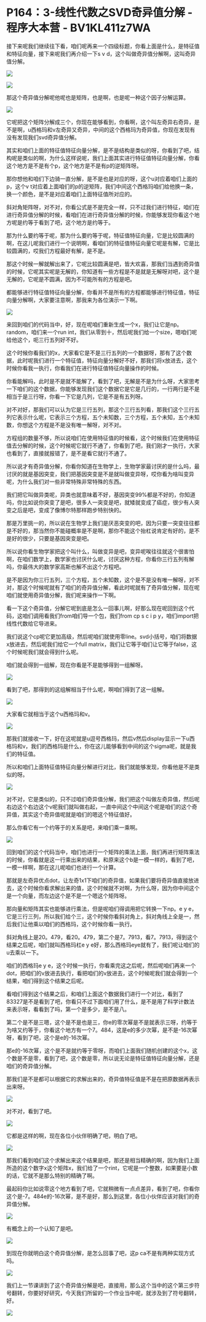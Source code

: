 # P164：3-线性代数之SVD奇异值分解 - 程序大本营 - BV1KL411z7WA

接下来呢我们继续往下看，咱们呢再来一个四级标题，你看上面是什么，是特征值和特征向量，接下来呢我们再介绍一下s v d，这个叫做奇异值分解啊，这叫奇异值分解。



![](img/c4bb2c8976a51a295bd71a1e1fcebe15_1.png)

![](img/c4bb2c8976a51a295bd71a1e1fcebe15_2.png)

那这个奇异值分解呢他呢也是矩阵，也是啊，也是呢一种这个因子分解运算。

![](img/c4bb2c8976a51a295bd71a1e1fcebe15_4.png)

它呢把这个矩阵分解成三个，你现在能够看到，你看啊，这个叫左奇异右奇异，是不是啊，u西格玛和v左奇异又奇异，中间的这个西格玛为奇异值，你现在发现有没有发现我们svd奇异值分解。

其实和咱们上面的特征值特征向量分解，是不是结构是类似的呀，你看到了吧，结构呢是类似的啊，为什么这样说呢，我们上面其实进行特征值特征向量分解，你看这个地方是不是有个p，这个地方是不是有p的逆矩阵呀。

那你想他和咱们下边骑一直分解，是不是也是对应的呀，这个u对应着咱们上面的p，这个v t对应着上面咱们的p的逆矩阵，我们中间这个西格玛咱们给他换一条，换一个颜色，是不是对应着咱们上面特征值所对应的。

斜对角矩阵呀，对不对，你看公式是不是完全一样，只不过我们进行特征，咱们在进行奇异值分解的时候，看咱们在进行奇异值分解的时候，你能够发现你看这个地方呢是约等于看到了吧，这个地方是约等于。

那为什么要约等于呢，那为什么要约等于呢，特征值特征向量，它是比较圆满的啊，在这儿呢我们进行一个说明啊，看咱们的特征值特征向量它呢是有解，它是比较圆满的，哎我们方程最好有解，是不是。

那这个时候一解就解出来了，它呢比较圆满是吧，皆大欢喜，那我们当遇到奇异值的时候，它呢其实呢是无解的，你知道有一些方程是不是就是无解呀对吧，这个是无解的，它呢是不圆满，因为不可能所有的方程是吧。

都能够进行特征值特征向量分解，你看并不是所有的方程都能够进行特征值，特征向量分解啊，大家要注意啊，那我来为各位演示一下啊。



![](img/c4bb2c8976a51a295bd71a1e1fcebe15_6.png)

来回到咱们的代码当中，好，现在呢咱们重新生成一个x，我们让它是np。random，咱们来一个run int，我们从零到十，然后呢我们给一个size，嗯咱们呢给他这个，呃三行五列好不好。

这个时候你看我们的x，大家看它是不是三行五列的一个数据呀，那有了这个数据，此时呢我们进行一个特征值，特征向量分解好不好，那我们将x放进去，这个时候你看我一执行，你看我们在进行特征值特征向量操作的时候。

你看能解吗，此时是不是就不能解了，看到了吧，无解是不是为什么呀，大家思考一下咱们的这个数据，你能够发现我们这个数据它是它是几行的，一行两行是不是相当于是三行呀，你看一下它是几列，它是不是有五列呀。

对不对好，那我们可以认为它是三行五列，那这个三行五列看，那我们这个三行五列它表示什么呢，它表示三个方程，五个未知数，三个方程，五个未知，五个未知数，你想这个方程是不是没有唯一解呀，对不对。

方程组的数量不够，所以说咱们在使用特征值的时候看，这个时候我们在使用特征值去分解的时候，这个时候呢它就行不通了，你看到了吧，我们刚才一执行，大家也看到了，直接就报错了，是不是看它就行不通了。

所以说才有奇异值分解，你看你知道在生物学上，生物学家最讨厌的是什么吗，最讨厌的就是基因突变，我们把基因突变是不是就叫做变异呀，哎你看为啥叫变异呢，为什么我们对一些非常特殊非常特殊的东西。

我们把它叫做异类呢，异类也就意味着不好，基因突变99%都是不好的，你知道吗，你比如说你突变了是吧，很多人一突变是吧，就矮就变成了癌症，很少有人突变之后是吧，变成了像博尔特那样跑步特别快的。

那是万里挑一的，所以说在生物学上我们是厌恶突变的吧，因为只要一突变往往都是不好的，那当然你不能碰概率是不是啊，那你不能这个抬杠说肯定有好的，是不是好的很少，只要是基因突变是吧。

所以说你看生物学家把这个叫什么，叫做变异是吧，变异呢唉往往就这个很害怕啊，在咱们数学上，数学家也讨厌什么呢，讨厌这种方程，你看你三行五列有解吗，你最伟大的数学家高斯也解不出这个方程吧。

是不是因为你三行五列，三个方程，五个未知数，这个是不是没有唯一解呀，对不对，那这个时候呢就有了咱们的奇异值分解，看此时呢就有了奇异值分解，现在呢咱们就使用奇异值分解，我们呢来操作一下啊。

看一下这个奇异值，分解它呢到底是怎么一回事儿啊，好那么现在呢回到这个代码，这咱们调用看我们from咱们导一个包，我们from cp s c i p y，咱们import把线性代数给它导进来。

我们说这个cp呢它更加高级，然后呢咱们就使用零line。svd小括号，咱们将数据x放进去，然后呢我们给它一个full matrix，我们让它等于咱们让它等于false，这个时候呢我们就会得到什么呢。

咱们就会得到一组解，现在你看是不是能够得到一组解呀。

![](img/c4bb2c8976a51a295bd71a1e1fcebe15_8.png)

看到了吧，那得到的这组解相当于什么呢，啊咱们得到了这一组解。

![](img/c4bb2c8976a51a295bd71a1e1fcebe15_10.png)

大家看它就相当于这个u西格玛和v。

![](img/c4bb2c8976a51a295bd71a1e1fcebe15_12.png)

那我们就接收一下，好在这呢就是u逗号西格玛，然后v然后display显示一下u西格玛和v，我们的西格玛是什么，你在这儿能够看到中间的这个sigma呢，就是我们的特征值。

所以和咱们上面特征值特征向量分解进行对比，我们就能够发现，你看他是不是类似的呀。

![](img/c4bb2c8976a51a295bd71a1e1fcebe15_14.png)

对不对，它是类似的，只不过咱们奇异值分解，我们把这个叫做左奇异值，然后呢右边这个右边这个v呢我们就叫做右起，一直中间这个中间这个呢是咱们的这个奇异值，其实这个奇异值呢就是咱们的嗯这个特征值好。

那么你看它有一个约等于的关系是吧，来咱们乘一乘啊。

![](img/c4bb2c8976a51a295bd71a1e1fcebe15_16.png)

回到咱们的这个代码当中，咱们也进行一个矩阵的乘法上面，我们再进行矩阵乘法的时候，你看就是这一行乘出来的结果，和原来这个b是一模一样的，看到了吧，一模一样啊，那在这儿呢咱们也进行一个计算。

那就是左奇异优点dot，让左奇1x1下咱们的奇异值，如果我们要将奇异值直接放进去，这个时候你看求解出来的值，这个时候就不对啊，为什么呀，因为你中间这个是一个向量，而左边这个是不是一个嗯这个矩阵呀。

那向量和矩阵其实也能够进行乘法，但是呢咱们得调用把它转换一下np。e y e，它是三行三列，所以我们给个三，这个时候你看斜对角上，斜对角线上全是一，然后我们让他乘以咱们的西格玛，这个时候你看一执行。

斜对角线上是20。479，看20。479，第二个是7。7913，看7。7913，得到这个结果之后呢，咱们就叫西格玛杠e y e好，那么西格玛eye就有了，我们呢让咱们的u去乘以一下。

咱们的西格玛e y e，这个时候一执行，你看乘完这之后呢，然后呢咱们再来一个dot，把咱们的v放进去执行，看把咱们的v放进去，这个时候呢我们就会得到一个结果，咱们得到这个结果之后呢。

看咱们得到这个结果之后，和咱们上面这个数据我们进行一个对比，看到了83327是不是看到了吧，你看只不过下面咱们用了什么，是不是用了科学计数法来表示呀，看看到了吗，第一个是多少，是不是八。

第二个是不是三嗯，这个是不是也是三，你e的零次幂是不是就表示三呀，约等于为啥又约等于，你看这个地方有一个7。484，这是e的多少次幂，是不是-16次幂呀，看到了吧，这个是e的-16次幂。

那e的-16次幂，这个是不是就约等于零呀，而咱们上面我们随机创建的这个x，这个数是不是零，看到了吧，这个数是零，所以说无论是特征值特征向量分解，还是咱们的奇异值分解。

那我们是不是都可以根据它的求解出来的，奇异值特征值是不是在把原数据再表示出来呀。

![](img/c4bb2c8976a51a295bd71a1e1fcebe15_18.png)

对不对，看到了吧。

![](img/c4bb2c8976a51a295bd71a1e1fcebe15_20.png)

它都是这样的啊，现在各位小伙伴明确了吧，明白了吧。

![](img/c4bb2c8976a51a295bd71a1e1fcebe15_22.png)

那我们看到咱们这个求解出来这个结果是吧，那还是相当精确的啊，因为我们上面所造的这个数字x这个矩阵x，我们给了一个rint，它呢是一个整数，如果要是小数的话，它就不是那么特别的精确了啊。

最起码你比如说零这个地方看到了吧，它就稍微有一点点差异，看到了吧，你看你这个是-7。484e的-16次幂，是不是好，那么到这里，各位小伙伴应该对我们的奇异值分解。



![](img/c4bb2c8976a51a295bd71a1e1fcebe15_24.png)

有概念上的一个认知了是吧。

![](img/c4bb2c8976a51a295bd71a1e1fcebe15_26.png)

到现在你就明白这个奇异值分解，是怎么回事了吧，这p ca不是有两种实现方式吗。

![](img/c4bb2c8976a51a295bd71a1e1fcebe15_28.png)

我们上一节课讲到了这个奇异值分解是吧，直接用，那么这个当中的这个第三步符号翻转，你要好好研究，今天我们所留的一个作业当中呢，就涉及到了符号翻转，好。



![](img/c4bb2c8976a51a295bd71a1e1fcebe15_30.png)